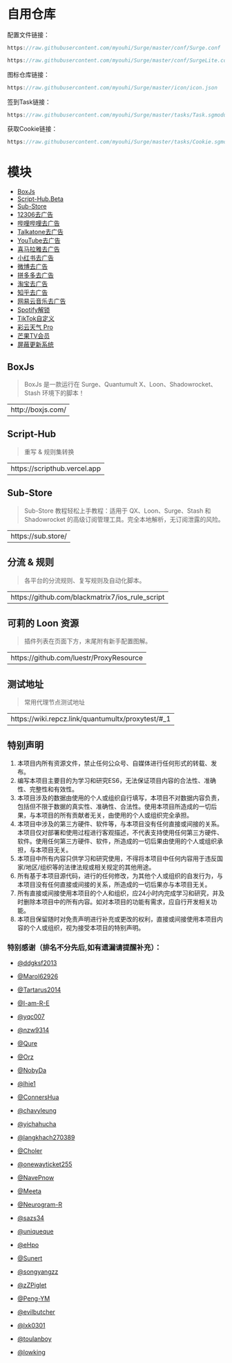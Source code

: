# 自用仓库

配置文件链接：<br>
```Java
https://raw.githubusercontent.com/myouhi/Surge/master/conf/Surge.conf
```
```Java
https://raw.githubusercontent.com/myouhi/Surge/master/conf/SurgeLite.conf
```
图标仓库链接：<br>
```Java
https://raw.githubusercontent.com/myouhi/Surge/master/icon/icon.json
```
签到Task链接：<br>
```Java
https://raw.githubusercontent.com/myouhi/Surge/master/tasks/Task.sgmodule
```
获取Cookie链接：<br>
```Java
https://raw.githubusercontent.com/myouhi/Surge/master/tasks/Cookie.sgmodule
```

# 模块

* [BoxJs](https://raw.githubusercontent.com/myouhi/Surge/master/module/BoxJs.sgmodule)
* [Script-Hub.Beta](https://raw.githubusercontent.com/myouhi/Surge/master/module/Script-Hub.Beta.sgmodule)
* [Sub-Store](https://raw.githubusercontent.com/myouhi/Surge/master/module/Sub-Store.sgmodule)
* [12306去广告](https://raw.githubusercontent.com/myouhi/Surge/master/module/12306.sgmodule)
* [哔哩哔哩去广告](https://raw.githubusercontent.com/myouhi/Surge/master/module/BiliBili.sgmodule)
* [Talkatone去广告](https://raw.githubusercontent.com/myouhi/Surge/master/module/Talkatone.sgmodule)
* [YouTube去广告](https://raw.githubusercontent.com/myouhi/Surge/master/module/YouTube.sgmodule)
* [喜马拉雅去广告](https://raw.githubusercontent.com/myouhi/Surge/master/module/Xmlya.sgmodule)
* [小红书去广告](https://raw.githubusercontent.com/myouhi/Surge/master/module/XiaoHongShu.sgmodule)
* [微博去广告](https://raw.githubusercontent.com/myouhi/Surge/master/module/WeiBo.sgmodule)
* [拼多多去广告](https://raw.githubusercontent.com/myouhi/Surge/master/module/PinDuoDuo.sgmodule)
* [淘宝去广告](https://raw.githubusercontent.com/myouhi/Surge/master/module/TaoBao.sgmodule)
* [知乎去广告](https://raw.githubusercontent.com/myouhi/Surge/master/module/ZhiHu.sgmodule)
* [网易云音乐去广告](https://raw.githubusercontent.com/myouhi/Surge/master/module/NetEaseMusic.sgmodule)
* [Spotify解锁](https://raw.githubusercontent.com/myouhi/Surge/master/module/Spotify.sgmodule)
* [TikTok自定义](https://raw.githubusercontent.com/myouhi/Surge/master/module/TikTok.sgmodule)
* [彩云天气 Pro](https://raw.githubusercontent.com/myouhi/Surge/master/module/CaiYun.sgmodule)
* [芒果TV会员](https://raw.githubusercontent.com/myouhi/Surge/master/module/MangGuoTV.sgmodule)
* [屏蔽更新系统](https://raw.githubusercontent.com/myouhi/Surge/master/module/BlockUpdate.sgmodule)

## BoxJs
> BoxJs 是一款运行在 Surge、Quantumult X、Loon、Shadowrocket、Stash 环境下的脚本！
<table>
  <tr>
    <td>http://boxjs.com/</td>
  </tr>
</table>

## Script-Hub
> 重写 & 规则集转换
<table>
  <tr>
    <td>https://scripthub.vercel.app</td>
  </tr>
</table>

## Sub-Store
> Sub-Store 教程轻松上手教程：适用于 QX、Loon、Surge、Stash 和 Shadowrocket 的高级订阅管理工具。完全本地解析，无订阅泄露的风险。
<table>
  <tr>
    <td>https://sub.store/</td>
  </tr>
</table>

## 分流 & 规则
> 各平台的分流规则、复写规则及自动化脚本。
<table>
  <tr>
    <td>https://github.com/blackmatrix7/ios_rule_script</td>
  </tr>
</table>

## 可莉的 Loon 资源
> 插件列表在页面下方，末尾附有新手配置图解。
<table>
  <tr>
    <td>https://github.com/luestr/ProxyResource</td>
  </tr>
</table>

## 测试地址
> 常用代理节点测试地址
<table>
  <tr>
    <td>https://wiki.repcz.link/quantumultx/proxytest/#_1</td>
  </tr>
</table>

## 特别声明

1. 本项目内所有资源文件，禁止任何公众号、自媒体进行任何形式的转载、发布。
2. 编写本项目主要目的为学习和研究ES6，无法保证项目内容的合法性、准确性、完整性和有效性。
3. 本项目涉及的数据由使用的个人或组织自行填写，本项目不对数据内容负责，包括但不限于数据的真实性、准确性、合法性。使用本项目所造成的一切后果，与本项目的所有贡献者无关，由使用的个人或组织完全承担。
4. 本项目中涉及的第三方硬件、软件等，与本项目没有任何直接或间接的关系。本项目仅对部署和使用过程进行客观描述，不代表支持使用任何第三方硬件、软件。使用任何第三方硬件、软件，所造成的一切后果由使用的个人或组织承担，与本项目无关。
5. 本项目中所有内容只供学习和研究使用，不得将本项目中任何内容用于违反国家/地区/组织等的法律法规或相关规定的其他用途。
6. 所有基于本项目源代码，进行的任何修改，为其他个人或组织的自发行为，与本项目没有任何直接或间接的关系，所造成的一切后果亦与本项目无关。
7. 所有直接或间接使用本项目的个人和组织，应24小时内完成学习和研究，并及时删除本项目中的所有内容。如对本项目的功能有需求，应自行开发相关功能。
8. 本项目保留随时对免责声明进行补充或更改的权利，直接或间接使用本项目内容的个人或组织，视为接受本项目的特别声明。

### 特别感谢（排名不分先后,如有遗漏请提醒补充）：

* [@ddgksf2013](https://github.com/ddgksf2013)

* [@Marol62926](https://github.com/Marol62926)

* [@Tartarus2014](https://github.com/Tartarus2014)

* [@I-am-R-E](https://github.com/I-am-R-E)

* [@yqc007](https://github.com/yqc007)

* [@nzw9314](https://github.com/nzw9314)

* [@Qure](https://github.com/Koolson/Qure)

* [@Orz](https://github.com/Orz-3/mini)

* [@NobyDa](https://github.com/NobyDa)

* [@lhie1](https://github.com/lhie1)

* [@ConnersHua](https://github.com/ConnersHua)

* [@chavyleung](https://github.com/chavyleung)

* [@yichahucha](https://github.com/yichahucha)

* [@langkhach270389](https://github.com/langkhach270389)

* [@Choler](https://github.com/Choler)

* [@onewayticket255](https://github.com/onewayticket255)

* [@NavePnow](https://github.com/NavePnow)

* [@Meeta](https://github.com/MeetaGit)

* [@Neurogram-R](https://github.com/Neurogram-R)

* [@sazs34](https://github.com/sazs34)

* [@uniqueque](https://github.com/uniqueque)

* [@eHpo](https://github.com/eHpo1/Rules)

* [@Sunert](https://github.com/Sunert/Scripts)

* [@songyangzz](https://github.com/songyangzz/QuantumultX.git)

* [@zZPiglet](https://github.com/zZPiglet/Task.git)

* [@Peng-YM](https://github.com/Peng-YM/QuanX)

* [@evilbutcher](https://github.com/evilbutcher/Quantumult_X/tree/master)

* [@lxk0301](https://gitee.com/lxk0301/jd_scripts/tree/master/)

* [@toulanboy](https://github.com/toulanboy/scripts)

* [@lowking](https://github.com/lowking/Scripts)
